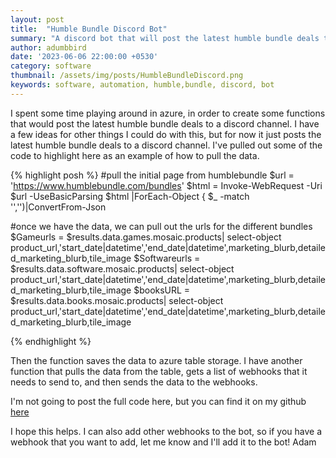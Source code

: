 ```yaml
---
layout: post
title:  "Humble Bundle Discord Bot"
summary: "A discord bot that will post the latest humble bundle deals to a discord channel."
author: adumbbird
date: '2023-06-06 22:00:00 +0530'
category: software
thumbnail: /assets/img/posts/HumbleBundleDiscord.png
keywords: software, automation, humble,bundle, discord, bot
---
```


I spent some time playing around in azure, in order to create some functions that would post the latest humble bundle deals to a discord channel. I have a few ideas for other things I could do with this, but for now it just posts the latest humble bundle deals to a discord channel. I've pulled out some of the code to highlight here as an example of how to pull the data.

{% highlight posh %}
#pull the initial page from humblebundle
$url = 'https://www.humblebundle.com/bundles'
$html = Invoke-WebRequest -Uri $url -UseBasicParsing
$html |ForEach-Object { 
        $_ -match '<script id="landingPage-json-data" type="application\/json">\n(?<content>.*)\n<\/script>' 
    }
$results =$matches[0].remove(0,60).replace('</script>','')|ConvertFrom-Json

#once we have the data, we can pull out the urls for the different bundles
$Gameurls = $results.data.games.mosaic.products| select-object product_url,'start_date|datetime','end_date|datetime',marketing_blurb,detailed_marketing_blurb,tile_image
$Softwareurls = $results.data.software.mosaic.products| select-object product_url,'start_date|datetime','end_date|datetime',marketing_blurb,detailed_marketing_blurb,tile_image
$booksURL = $results.data.books.mosaic.products| select-object product_url,'start_date|datetime','end_date|datetime',marketing_blurb,detailed_marketing_blurb,tile_image

{% endhighlight %}

Then the function saves the data to azure table storage. I have another function that pulls the data from the table, gets a list of webhooks that it needs to send to, and then sends the data to the webhooks. 

I'm not going to post the full code here, but you can find it on my github [here](https://github.com/BirdsBored-LLC/HumbleBundleDiscordBot)

I hope this helps. I can also add other webhooks to the bot, so if you have a webhook that you want to add, let me know and I'll add it to the bot!
Adam
